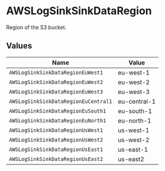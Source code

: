 # AWSLogSinkSinkDataRegion

Region of the S3 bucket.


## Values

| Name                                 | Value                                |
| ------------------------------------ | ------------------------------------ |
| `AWSLogSinkSinkDataRegionEuWest1`    | eu-west-1                            |
| `AWSLogSinkSinkDataRegionEuWest2`    | eu-west-2                            |
| `AWSLogSinkSinkDataRegionEuWest3`    | eu-west-3                            |
| `AWSLogSinkSinkDataRegionEuCentral1` | eu-central-1                         |
| `AWSLogSinkSinkDataRegionEuSouth1`   | eu-south-1                           |
| `AWSLogSinkSinkDataRegionEuNorth1`   | eu-north-1                           |
| `AWSLogSinkSinkDataRegionUsWest1`    | us-west-1                            |
| `AWSLogSinkSinkDataRegionUsWest2`    | us-west-2                            |
| `AWSLogSinkSinkDataRegionUsEast1`    | us-east-1                            |
| `AWSLogSinkSinkDataRegionUsEast2`    | us-east2                             |